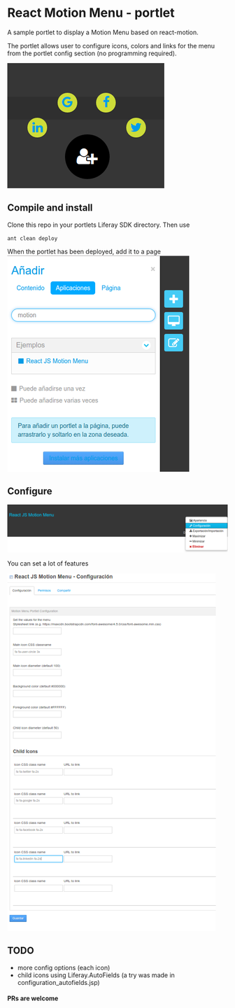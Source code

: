# React Motion Menu - portlet
A sample portlet to display a Motion Menu based on react-motion.

The portlet allows user to configure icons, colors and links for the menu from the portlet config section (no programming required).

![React Motion Menu](https://github.com/dtodo1paco/react-motion-menu-portlet/blob/master/screenshots/screen_4.png)

## Compile and install
Clone this repo in your portlets Liferay SDK directory. Then use

```
ant clean deploy
```
When the portlet has been deployed, add it to a page
![React Motion Menu](https://github.com/dtodo1paco/react-motion-menu-portlet/blob/master/screenshots/screen_1.png)

## Configure

![React Motion Menu](https://github.com/dtodo1paco/react-motion-menu-portlet/blob/master/screenshots/screen_2.png)

You can set a lot of features

![React Motion Menu](https://github.com/dtodo1paco/react-motion-menu-portlet/blob/master/screenshots/screen_3.png)

## TODO
- more config options (each icon)
- child icons using Liferay.AutoFields (a try was made in configuration_autofields.jsp)

#### PRs are welcome
